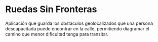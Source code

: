 # Ruedas Sin Fronteras

Aplicación que guarda los obstaculos geolocalizados que una persona descapacitada puede encontrar en la calle, permitiendo diagramar el camino que menor dificultad tenga para transitar.
